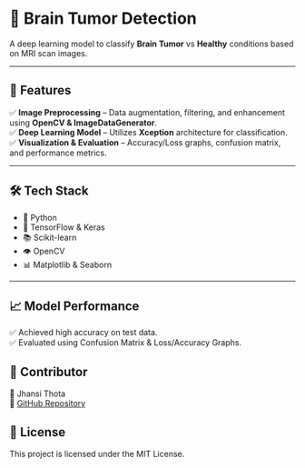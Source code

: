 # 🧠 Brain Tumor Detection  
A deep learning model to classify **Brain Tumor** vs **Healthy** conditions based on MRI scan images.  

---

## 🚀 Features  
✅ **Image Preprocessing** – Data augmentation, filtering, and enhancement using **OpenCV & ImageDataGenerator**.  
✅ **Deep Learning Model** – Utilizes **Xception** architecture for classification.  
✅ **Visualization & Evaluation** – Accuracy/Loss graphs, confusion matrix, and performance metrics.  

---

## 🛠️ Tech Stack  
- 🐍 Python  
- 🤖 TensorFlow & Keras  
- 📚 Scikit-learn  
- 👁 OpenCV  
- 📊 Matplotlib & Seaborn  

---


## 📈 Model Performance
✅ Achieved high accuracy on test data.  
✅ Evaluated using Confusion Matrix & Loss/Accuracy Graphs.  

## 🤝 Contributor
👤 Jhansi Thota  
🔗 [GitHub Repository](https://github.com/jhansithota11/BrainTumor-Detection)  

## 📜 License
This project is licensed under the MIT License.

